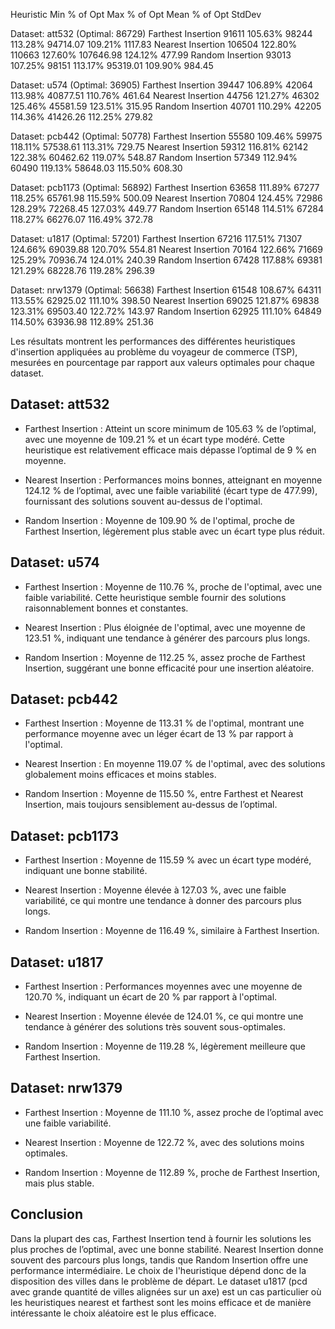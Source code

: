 Heuristic                 Min   % of Opt      Max   % of Opt     Mean   % of Opt   StdDev

Dataset: att532 (Optimal: 86729)
Farthest Insertion      91611     105.63%    98244     113.28% 94714.07     109.21%  1117.83
Nearest Insertion      106504     122.80%   110663     127.60% 107646.98     124.12%   477.99
Random Insertion        93013     107.25%    98151     113.17% 95319.01     109.90%   984.45

Dataset: u574 (Optimal: 36905)
Farthest Insertion      39447     106.89%    42064     113.98% 40877.51     110.76%   461.64
Nearest Insertion       44756     121.27%    46302     125.46% 45581.59     123.51%   315.95
Random Insertion        40701     110.29%    42205     114.36% 41426.26     112.25%   279.82

Dataset: pcb442 (Optimal: 50778)
Farthest Insertion      55580     109.46%    59975     118.11% 57538.61     113.31%   729.75
Nearest Insertion       59312     116.81%    62142     122.38% 60462.62     119.07%   548.87
Random Insertion        57349     112.94%    60490     119.13% 58648.03     115.50%   608.30

Dataset: pcb1173 (Optimal: 56892)
Farthest Insertion      63658     111.89%    67277     118.25% 65761.98     115.59%   500.09
Nearest Insertion       70804     124.45%    72986     128.29% 72268.45     127.03%   449.77
Random Insertion        65148     114.51%    67284     118.27% 66276.07     116.49%   372.78

Dataset: u1817 (Optimal: 57201)
Farthest Insertion      67216     117.51%    71307     124.66% 69039.88     120.70%   554.81
Nearest Insertion       70164     122.66%    71669     125.29% 70936.74     124.01%   240.39
Random Insertion        67428     117.88%    69381     121.29% 68228.76     119.28%   296.39

Dataset: nrw1379 (Optimal: 56638)
Farthest Insertion      61548     108.67%    64311     113.55% 62925.02     111.10%   398.50
Nearest Insertion       69025     121.87%    69838     123.31% 69503.40     122.72%   143.97
Random Insertion        62925     111.10%    64849     114.50% 63936.98     112.89%   251.36


Les résultats montrent les performances des différentes heuristiques d'insertion appliquées au problème du voyageur de commerce (TSP), mesurées en pourcentage par rapport aux valeurs optimales pour chaque dataset.





## Dataset: att532
- Farthest Insertion : Atteint un score minimum de 105.63 % de l’optimal, avec une moyenne de 109.21 % et un écart type modéré. Cette heuristique est relativement efficace mais dépasse l’optimal de 9 % en moyenne.

- Nearest Insertion : Performances moins bonnes, atteignant en moyenne 124.12 % de l’optimal, avec une faible variabilité (écart type de 477.99), fournissant des solutions souvent au-dessus de l'optimal.

- Random Insertion : Moyenne de 109.90 % de l'optimal, proche de Farthest Insertion, légèrement plus stable avec un écart type plus réduit.


## Dataset: u574
- Farthest Insertion : Moyenne de 110.76 %, proche de l'optimal, avec une faible variabilité. Cette heuristique semble fournir des solutions raisonnablement bonnes et constantes.

- Nearest Insertion : Plus éloignée de l'optimal, avec une moyenne de 123.51 %, indiquant une tendance à générer des parcours plus longs.

- Random Insertion : Moyenne de 112.25 %, assez proche de Farthest Insertion, suggérant une bonne efficacité pour une insertion aléatoire.


## Dataset: pcb442
- Farthest Insertion : Moyenne de 113.31 % de l'optimal, montrant une performance moyenne avec un léger écart de 13 % par rapport à l'optimal.

- Nearest Insertion : En moyenne 119.07 % de l'optimal, avec des solutions globalement moins efficaces et moins stables.

- Random Insertion : Moyenne de 115.50 %, entre Farthest et Nearest Insertion, mais toujours sensiblement au-dessus de l’optimal.


## Dataset: pcb1173
- Farthest Insertion : Moyenne de 115.59 % avec un écart type modéré, indiquant une bonne stabilité.

- Nearest Insertion : Moyenne élevée à 127.03 %, avec une faible variabilité, ce qui montre une tendance à donner des parcours plus longs.

- Random Insertion : Moyenne de 116.49 %, similaire à Farthest Insertion.


## Dataset: u1817
- Farthest Insertion : Performances moyennes avec une moyenne de 120.70 %, indiquant un écart de 20 % par rapport à l'optimal.

- Nearest Insertion : Moyenne élevée de 124.01 %, ce qui montre une tendance à générer des solutions très souvent sous-optimales.

- Random Insertion : Moyenne de 119.28 %, légèrement meilleure que Farthest Insertion.


## Dataset: nrw1379
- Farthest Insertion : Moyenne de 111.10 %, assez proche de l’optimal avec une faible variabilité.

- Nearest Insertion : Moyenne de 122.72 %, avec des solutions moins optimales.

- Random Insertion : Moyenne de 112.89 %, proche de Farthest Insertion, mais plus stable.


## Conclusion
Dans la plupart des cas, Farthest Insertion tend à fournir les solutions les plus proches de l’optimal, avec une bonne stabilité. Nearest Insertion donne souvent des parcours plus longs, tandis que Random Insertion offre une performance intermédiaire. Le choix de l'heuristique dépend donc de la disposition des villes dans le problème de départ. 
Le dataset u1817 (pcd avec grande quantité de villes alignées sur un axe) est un cas particulier où les heuristiques nearest et farthest sont les moins efficace et de manière intéressante le choix aléatoire est le plus efficace.











